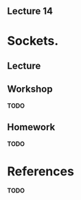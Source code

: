 Lecture 14
---

# Sockets.

## Lecture

<!---
Slides ([PDF](OS_Lecture_14.pdf), [PPTX](OS_Lecture_14.pptx)).

Outline:
-->
## Workshop

__TODO__

## Homework

__TODO__

# References

__TODO__
